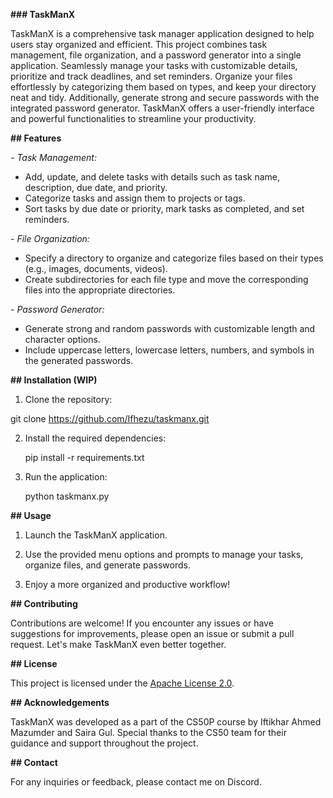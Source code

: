 **### TaskManX**

TaskManX is a comprehensive task manager application designed to help users stay organized and efficient. This project combines task management, file organization, and a password generator into a single application. Seamlessly manage your tasks with customizable details, prioritize and track deadlines, and set reminders. Organize your files effortlessly by categorizing them based on types, and keep your directory neat and tidy. Additionally, generate strong and secure passwords with the integrated password generator. TaskManX offers a user-friendly interface and powerful functionalities to streamline your productivity.

**## Features**

_- Task Management:_ 
  - Add, update, and delete tasks with details such as task name, description, due date, and priority.
  - Categorize tasks and assign them to projects or tags.
  - Sort tasks by due date or priority, mark tasks as completed, and set reminders.

_- File Organization:_
  - Specify a directory to organize and categorize files based on their types (e.g., images, documents, videos).
  - Create subdirectories for each file type and move the corresponding files into the appropriate directories.

_- Password Generator:_
  - Generate strong and random passwords with customizable length and character options.
  - Include uppercase letters, lowercase letters, numbers, and symbols in the generated passwords.

**## Installation (WIP)**

1. Clone the repository:

  git clone https://github.com/Ifhezu/taskmanx.git


2. Install the required dependencies:

   pip install -r requirements.txt


3. Run the application:
   
   python taskmanx.py
  

**## Usage**

1. Launch the TaskManX application.

2. Use the provided menu options and prompts to manage your tasks, organize files, and generate passwords.

3. Enjoy a more organized and productive workflow!

**## Contributing**

Contributions are welcome! If you encounter any issues or have suggestions for improvements, please open an issue or submit a pull request. Let's make TaskManX even better together.

**## License**

This project is licensed under the [Apache License 2.0](LICENSE).

**## Acknowledgements**

TaskManX was developed as a part of the CS50P course by Iftikhar Ahmed Mazumder and  Saira Gul. Special thanks to the CS50 team for their guidance and support throughout the project.

**## Contact**

For any inquiries or feedback, please contact me on Discord.
